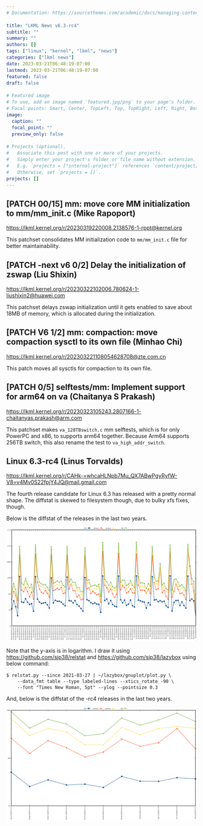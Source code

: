 ```yaml
---
# Documentation: https://sourcethemes.com/academic/docs/managing-content/

title: "LKML News v6.3-rc4"
subtitle: ""
summary: ""
authors: []
tags: ["linux", "kernel", "lkml", "news"]
categories: ["lkml news"]
date: 2023-03-21T06:48:19-07:00
lastmod: 2023-03-21T06:48:19-07:00
featured: false
draft: false

# Featured image
# To use, add an image named `featured.jpg/png` to your page's folder.
# Focal points: Smart, Center, TopLeft, Top, TopRight, Left, Right, BottomLeft, Bottom, BottomRight.
image:
  caption: ""
  focal_point: ""
  preview_only: false

# Projects (optional).
#   Associate this post with one or more of your projects.
#   Simply enter your project's folder or file name without extension.
#   E.g. `projects = ["internal-project"]` references `content/project/deep-learning/index.md`.
#   Otherwise, set `projects = []`.
projects: []
---
```


[PATCH 00/15] mm: move core MM initialization to mm/mm_init.c (Mike Rapoport)
-----------------------------------------------------------------------------

https://lkml.kernel.org/r/20230319220008.2138576-1-rppt@kernel.org

This patchset consolidates MM initialization code to `mm/mm_init.c` file for
better maintainability.


[PATCH -next v6 0/2] Delay the initialization of zswap (Liu Shixin)
-------------------------------------------------------------------

https://lkml.kernel.org/r/20230322102006.780624-1-liushixin2@huawei.com

This patchset delays zswap initialization until it gets enabled to save about
18MB of memory, which is allocated during the initialization.


[PATCH V6 1/2] mm: compaction: move compaction sysctl to its own file (Minhao Chi)
----------------------------------------------------------------------------------

https://lkml.kernel.org/r/202303221108054628708@zte.com.cn

This patch moves all sysctls for compaction to its own file.


[PATCH 0/5] selftests/mm: Implement support for arm64 on va (Chaitanya S Prakash)
---------------------------------------------------------------------------------

https://lkml.kernel.org/r/20230323105243.2807166-1-chaitanyas.prakash@arm.com

This patchset makes `va_128TBswitch.c` mm selftests, which is for only PowerPC
and x86, to supports arm64 together.  Because Arm64 supports 256TB switch, this
also rename the test to `va_high_addr_switch`.


Linux 6.3-rc4 (Linus Torvalds)
------------------------------

https://lkml.kernel.org/r/CAHk-=whcaHLNpb7Mu_QX7ABwPgyRyfW-V8=v4Mv0S22fpjY4JQ@mail.gmail.com

The fourth release candidate for Linux 6.3 has released with a pretty normal
shape.  The diffstat is skewed to filesystem though, due to bulky xfs fixes,
though.

Below is the diffstat of the releases in the last two years.

![Kernel release stat](/img/kernel_release_stat/v5.12-rc6..v6.3-rc4.png)

Note that the y-axis is in logarithm.  I draw it using
https://github.com/sjp38/relstat and https://github.com/sjp38/lazybox using
below command:

    $ relstat.py --since 2021-03-27 | ~/lazybox/gnuplot/plot.py \
	    --data_fmt table --type labeled-lines --xtics_rotate -90 \
	    --font "Times New Roman, 5pt" --ylog --pointsize 0.3


And, below is the diffstat of the -rc4 releases in the last two years.

![rc4 release stat](/img/kernel_release_stat/v6.3-rc4-only.png)
